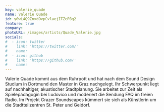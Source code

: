 ```yaml
---
key: valerie_quade
name: Valerie Quade
id: y0wL4Q9ZnxdOvpCvlaejITZcPBq2
feature: true
company: 
photoURL: /images/artists/Quade_Valerie.jpg
socials:
#  - icon: twitter
#    link: 'https://twitter.com/'
#    name: 
#  - icon: github
#    link: 'https://github.com/'
#    name: 
---
```

Valerie Quade kommt aus dem Ruhrpott und hat nach dem Sound Design 
Studium in Dortmund den Master in Graz nachgelegt. Ihr Schwerpunkt liegt 
auf nachhaltiger, akustischer Stadtplanung. Sie arbeitet zur Zeit als 
Spielepädagogin bei Ludovico und moderiert die Sendung FAQ im freien 
Radio. Im Projekt Grazer Soundscapes kümmert sie sich als Künstlerin um 
die Stadtteilzentren St. Peter und Geidorf. 
